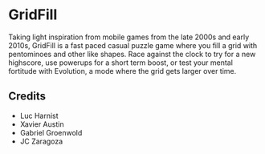# GridFill
Taking light inspiration from mobile games from the late 2000s and early 2010s, GridFill is a fast paced casual puzzle game where you fill a grid with pentominoes and other like shapes.
Race against the clock to try for a new highscore, use powerups for a short term boost, or test your mental fortitude with Evolution, a mode where the grid gets larger over time.
## Credits
- Luc Harnist
- Xavier Austin
- Gabriel Groenwold
- JC Zaragoza